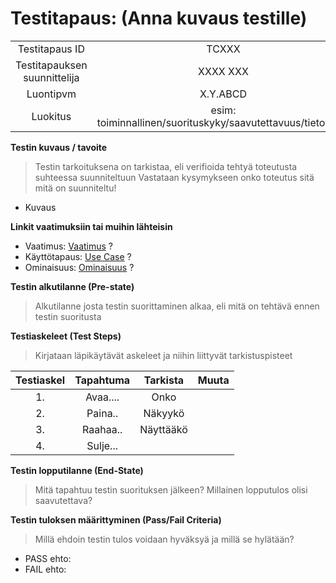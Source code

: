 # Testitapaus: (Anna kuvaus testille)


| | |
|:-:|:-:|
| Testitapaus ID | TCXXX |
| Testitapauksen suunnittelija | XXXX XXX | 
| Luontipvm | X.Y.ABCD |
| Luokitus | esim: toiminnallinen/suorituskyky/saavutettavuus/tietoturva |

**Testin kuvaus / tavoite**

> Testin tarkoituksena on tarkistaa, eli verifioida tehtyä toteutusta suhteessa suunniteltuun 
> Vastataan kysymykseen onko toteutus sitä mitä on suunniteltu!

* Kuvaus

**Linkit vaatimuksiin tai muihin lähteisin**

* Vaatimus: [Vaatimus]() ?   
* Käyttötapaus: [Use Case](pohja-kayttotapaus.md) ? 
* Ominaisuus: [Ominaisuus](pohja-ominaisuus.md) ?

**Testin alkutilanne (Pre-state)** 

> Alkutilanne josta testin suorittaminen alkaa, eli mitä on tehtävä ennen testin suoritusta


**Testiaskeleet (Test Steps)**

> Kirjataan läpikäytävät askeleet ja niihin liittyvät tarkistuspisteet

| Testiaskel | Tapahtuma | Tarkista | Muuta |
|:-:|:-:|:-:|:-:|
| 1. | Avaa.... | Onko | |
| 2. | Paina..  | Näkyykö | |
| 3. | Raahaa.. | Näyttääkö | |
| 4. | Sulje... | | |

**Testin lopputilanne (End-State)**

> Mitä tapahtuu testin suorituksen jälkeen? Millainen lopputulos olisi saavutettava?

**Testin tuloksen määrittyminen (Pass/Fail Criteria)**

> Millä ehdoin testin tulos voidaan hyväksyä ja millä se hylätään?

* PASS ehto:  
* FAIL ehto:
